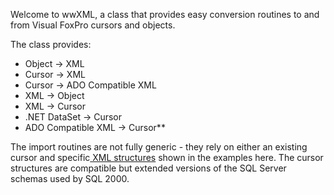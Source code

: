 ﻿Welcome to wwXML, a class that provides easy conversion routines to and from Visual FoxPro cursors and objects. 

The class provides:

* Object -> XML
* Cursor -> XML
* Cursor -> ADO Compatible XML
* XML -> Object
* XML -> Cursor
* .NET DataSet -> Cursor
* ADO Compatible XML -> Cursor**  

The import routines are not fully generic - they rely on either an existing cursor and specific[ XML structures](vfps://Topic/%20XML%20structures) shown in the examples here. The cursor structures are compatible but extended versions of the SQL Server schemas used by SQL 2000.
